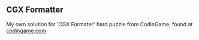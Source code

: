 ## CGX Formatter
My own solution for 'CGX Formater' hard puzzle from CodinGame, found at [codingame.com](https://www.codingame.com/training/hard/cgx-formatter)
